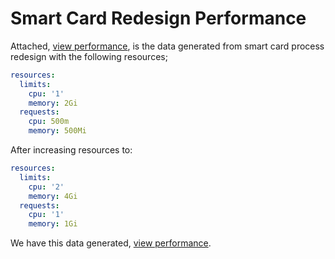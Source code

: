# Smart Card Redesign Performance


Attached, [view performance](./json/smartcard_uat_dbo_tbl_jobs_01.json),
is the data generated from smart card process redesign with the following resources;

```yaml
resources:
  limits:
    cpu: '1'
    memory: 2Gi
  requests:
    cpu: 500m
    memory: 500Mi
```

After increasing resources to: 

```yaml
resources:
  limits:
    cpu: '2'
    memory: 4Gi
  requests:
    cpu: '1'
    memory: 1Gi
```
We have this data generated, [view performance](./json/smartcard_uat_dbo_tbl_jobs_01.json).


